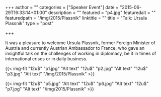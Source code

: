 +++
author = ""
categories = ["Speaker Event"]
date = "2015-06-29T16:33:14+01:00"
description = ""
featured = "p4.jpg"
featuredalt = ""
featuredpath = "/img/2015/Plassnik"
linktitle = ""
title = "Talk: Ursula Plassnik"
type = "post"

+++

It was a pleasure to welcome Ursula Plassnik, former Foreign Minister of Austria and currently Austrian Ambassador to France, who gave an insightful talk on the challenges of working in diplomacy, be it in times of international crises or in daily business.

{{< img-fit
    "12u$" "p1.jpg" "Alt text"
    "12u$" "p2.jpg" "Alt text"
    "12u$" "p3.jpg" "Alt text"
    "/img/2015/Plassnik" >}}

{{< img-fit
    "12u$" "p5.jpg" "Alt text"
    "12u$" "p6.jpg" "Alt text"
    "12u$" "p7.jpg" "Alt text"
    "/img/2015/Plassnik" >}}
